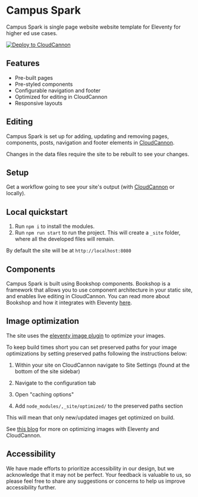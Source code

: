 # Campus Spark

Campus Spark is single page website website template for Eleventy for higher ed use cases.

[![Deploy to CloudCannon](https://buttons.cloudcannon.com/deploy.svg)](https://app.cloudcannon.com/register/#sites/connect/github/cloudcannon/campus-spark-bookshop-template)

## Features

- Pre-built pages
- Pre-styled components
- Configurable navigation and footer
- Optimized for editing in CloudCannon
- Responsive layouts

## Editing

Campus Spark is set up for adding, updating and removing pages, components, posts, navigation and footer elements in [CloudCannon](https://app.cloudcannon.com/).

Changes in the data files require the site to be rebuilt to see your changes.

## Setup

Get a workflow going to see your site's output (with [CloudCannon](https://app.cloudcannon.com/) or locally).

## Local quickstart

1. Run `npm i` to install the modules.
2. Run `npm run start` to run the project. This will create a `_site` folder, where all the developed files will remain.

By default the site will be at `http://localhost:8080`

## Components

Campus Spark is built using Bookshop components. Bookshop is a framework that allows you to use component architecture in your static site, and enables live editing in CloudCannon. You can read more about Bookshop and how it integrates with Eleventy [here](https://cloudcannon.com/documentation/guides/bookshop-eleventy-guide/).

## Image optimization

The site uses the [eleventy image plugin](https://www.11ty.dev/docs/plugins/image/) to optimize your images.

To keep build times short you can set preserved paths for your image optimizations by setting preserved paths following the instructions below:

1. Within your site on CloudCannon navigate to Site Settings (found at the bottom of the site sidebar)

2. Navigate to the configuration tab

3. Open "caching options"

4. Add `node_modules/,_site/optimized/` to the preserved paths section

This will mean that only new/updated images get optimized on build.

See [this blog](https://cloudcannon.com/blog/automatically-optimize-your-images-with-eleventy-image-and-cloudcannon/) for more on optimizing images with Eleventy and CloudCannon.

## Accessibility

We have made efforts to prioritize accessibility in our design, but we acknowledge that it may not be perfect. Your feedback is valuable to us, so please feel free to share any suggestions or concerns to help us improve accessibility further.
